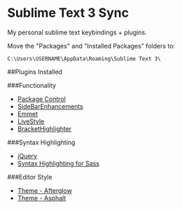 # Sublime Text 3 Sync

My personal sublime text keybindings + plugins.

Move the "Packages" and "Installed Packages" folders to:

`C:\Users\USERNAME\AppData\Roaming\Sublime Text 3\`

##Plugins Installed

###Functionality

* [Package Control](https://packagecontrol.io/)
* [SideBarEnhancements](https://packagecontrol.io/packages/SideBarEnhancements)
* [Emmet](https://packagecontrol.io/packages/Emmet)
* [LiveStyle](https://packagecontrol.io/packages/LiveStyle)
* [BracketHighlighter](https://packagecontrol.io/packages/BracketHighlighter)

###Syntax Highlighting

* [jQuery](https://packagecontrol.io/packages/jQuery)
* [Syntax Highlighting for Sass](https://packagecontrol.io/packages/Syntax%20Highlighting%20for%20Sass)

###Editor Style

* [Theme - Afterglow](https://packagecontrol.io/packages/Theme%20-%20Afterglow)
* [Theme - Asphalt](https://packagecontrol.io/packages/Theme%20-%20Asphalt)